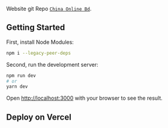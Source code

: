 Website git Repo [`China Online Bd`](https://github.com/China-Online-BD/china-online-bd-site).

## Getting Started

First, install Node Modules:

```bash
npm i --legacy-peer-deps
```

Second, run the development server:

```bash
npm run dev
# or
yarn dev
```

Open [http://localhost:3000](http://localhost:3000) with your browser to see the result.

## Deploy on Vercel
